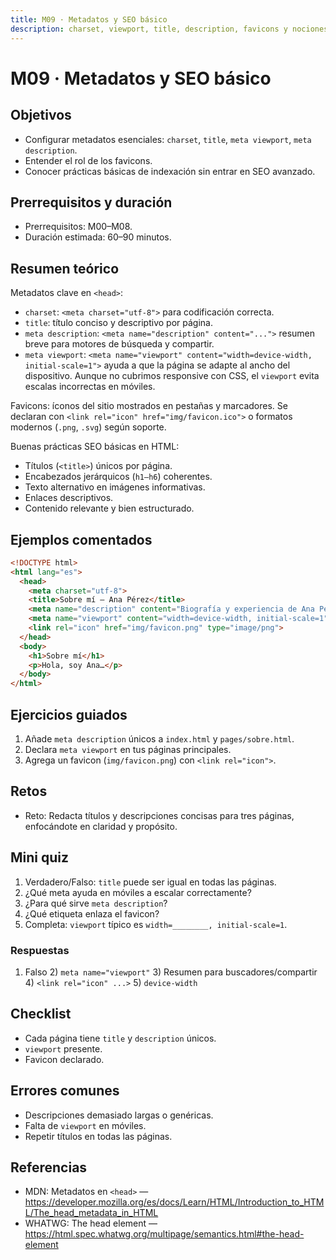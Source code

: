 ```yaml
---
title: M09 · Metadatos y SEO básico
description: charset, viewport, title, description, favicons y nociones de indexación.
---
```


# M09 · Metadatos y SEO básico

## Objetivos
- Configurar metadatos esenciales: `charset`, `title`, `meta viewport`, `meta description`.
- Entender el rol de los favicons.
- Conocer prácticas básicas de indexación sin entrar en SEO avanzado.

## Prerrequisitos y duración
- Prerrequisitos: M00–M08.
- Duración estimada: 60–90 minutos.

## Resumen teórico
Metadatos clave en `<head>`:

- `charset`: `<meta charset="utf-8">` para codificación correcta.
- `title`: título conciso y descriptivo por página.
- `meta description`: `<meta name="description" content="...">` resumen breve para motores de búsqueda y compartir.
- `meta viewport`: `<meta name="viewport" content="width=device-width, initial-scale=1">` ayuda a que la página se adapte al ancho del dispositivo. Aunque no cubrimos responsive con CSS, el `viewport` evita escalas incorrectas en móviles.

Favicons: íconos del sitio mostrados en pestañas y marcadores. Se declaran con `<link rel="icon" href="img/favicon.ico">` o formatos modernos (`.png`, `.svg`) según soporte.

Buenas prácticas SEO básicas en HTML:
- Títulos (`<title>`) únicos por página.
- Encabezados jerárquicos (`h1–h6`) coherentes.
- Texto alternativo en imágenes informativas.
- Enlaces descriptivos.
- Contenido relevante y bien estructurado.

## Ejemplos comentados

```html
<!DOCTYPE html>
<html lang="es">
  <head>
    <meta charset="utf-8">
    <title>Sobre mí — Ana Pérez</title>
    <meta name="description" content="Biografía y experiencia de Ana Pérez, desarrolladora web.">
    <meta name="viewport" content="width=device-width, initial-scale=1">
    <link rel="icon" href="img/favicon.png" type="image/png">
  </head>
  <body>
    <h1>Sobre mí</h1>
    <p>Hola, soy Ana…</p>
  </body>
</html>
```

## Ejercicios guiados
1) Añade `meta description` únicos a `index.html` y `pages/sobre.html`.
2) Declara `meta viewport` en tus páginas principales.
3) Agrega un favicon (`img/favicon.png`) con `<link rel="icon">`.

## Retos
- Reto: Redacta títulos y descripciones concisas para tres páginas, enfocándote en claridad y propósito.

## Mini quiz
1) Verdadero/Falso: `title` puede ser igual en todas las páginas.  
2) ¿Qué meta ayuda en móviles a escalar correctamente?  
3) ¿Para qué sirve `meta description`?  
4) ¿Qué etiqueta enlaza el favicon?  
5) Completa: `viewport` típico es `width=________, initial-scale=1`.

### Respuestas
1) Falso  2) `meta name="viewport"`  3) Resumen para buscadores/compartir  4) `<link rel="icon" ...>`  5) `device-width`

## Checklist
- Cada página tiene `title` y `description` únicos.
- `viewport` presente.
- Favicon declarado.

## Errores comunes
- Descripciones demasiado largas o genéricas.
- Falta de `viewport` en móviles.
- Repetir títulos en todas las páginas.

## Referencias
- MDN: Metadatos en `<head>` — https://developer.mozilla.org/es/docs/Learn/HTML/Introduction_to_HTML/The_head_metadata_in_HTML  
- WHATWG: The head element — https://html.spec.whatwg.org/multipage/semantics.html#the-head-element
